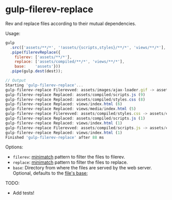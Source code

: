 gulp-filerev-replace
====================

Rev and replace files according to their mutual dependencies.

Usage:

```javascript
gulp
  .src(['assets/**/*', '!assets/{scripts,styles}/**/*', 'views/**/*'], {base: process.cwd()})
  .pipe(filerevReplace({
    filerev: ['assets/**/*'],
    replace: ['assets/compiled/**/*', 'views/**/*'],
    base:    'assets'}))
  .pipe(gulp.dest(dest));

// Output
Starting 'gulp-filerev-replace'...
gulp-filerev-replace Filerevved: assets/images/ajax-loader.gif -> assets/images/ajax-loader-aef3c727.gif
gulp-filerev-replace Replaced: assets/compiled/scripts.js (9)
gulp-filerev-replace Replaced: assets/compiled/styles.css (8)
gulp-filerev-replace Replaced: views/index.html (6)
gulp-filerev-replace Replaced: views/media/index.html (5)
gulp-filerev-replace Filerevved: assets/compiled/styles.css -> assets/compiled/styles-b4051241.css
gulp-filerev-replace Replaced: assets/compiled/scripts.js (1)
gulp-filerev-replace Replaced: views/index.html (1)
gulp-filerev-replace Filerevved: assets/compiled/scripts.js -> assets/compiled/scripts-0328d21d.js
gulp-filerev-replace Replaced: views/index.html (1)
Finished 'gulp-filerev-replace' after 88 ms
```

Options:

- `filerev`: [minimatch](https://github.com/isaacs/minimatch) pattern to filter the files to filerev.
- `replace`: [minimatch](https://github.com/isaacs/minimatch) pattern to filter the files to replace.
- `base`: Directory from where the files are served by the web server. Optional, defaults to the [file's base](https://github.com/gulpjs/gulp/blob/master/docs/API.md#optionsbase);

TODO:

- Add tests!
